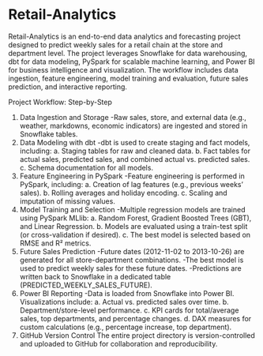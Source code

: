 # Retail-Analytics

Retail-Analytics is an end-to-end data analytics and forecasting project designed to predict weekly sales for a retail chain at the store and department level. The project leverages Snowflake for data warehousing, dbt for data modeling, PySpark for scalable machine learning, and Power BI for business intelligence and visualization. The workflow includes data ingestion, feature engineering, model training and evaluation, future sales prediction, and interactive reporting.

Project Workflow: Step-by-Step

1. Data Ingestion and Storage
    -Raw sales, store, and external data (e.g., weather, markdowns, economic indicators) are ingested and stored in Snowflake tables.
2. Data Modeling with dbt
    -dbt is used to create staging and fact models, including:
       a. Staging tables for raw and cleaned data.
       b. Fact tables for actual sales, predicted sales, and combined actual vs. predicted sales.
       c. Schema documentation for all models.
3. Feature Engineering in PySpark
    -Feature engineering is performed in PySpark, including:
       a. Creation of lag features (e.g., previous weeks’ sales).
       b. Rolling averages and holiday encoding.
       c. Scaling and imputation of missing values.
4. Model Training and Selection
    -Multiple regression models are trained using PySpark MLlib:
       a. Random Forest, Gradient Boosted Trees (GBT), and Linear Regression.
       b. Models are evaluated using a train-test split (or cross-validation if desired).
       c. The best model is selected based on RMSE and R² metrics.
5. Future Sales Prediction
    -Future dates (2012-11-02 to 2013-10-26) are generated for all store-department combinations.
    -The best model is used to predict weekly sales for these future dates.
    -Predictions are written back to Snowflake in a dedicated table (PREDICTED_WEEKLY_SALES_FUTURE).
6. Power BI Reporting
    -Data is loaded from Snowflake into Power BI.
     Visualizations include:
        a. Actual vs. predicted sales over time.
        b. Department/store-level performance.
        c. KPI cards for total/average sales, top departments, and percentage changes.
        d. DAX measures for custom calculations (e.g., percentage increase, top department).
7. GitHub Version Control
The entire project directory is version-controlled and uploaded to GitHub for collaboration and reproducibility.
